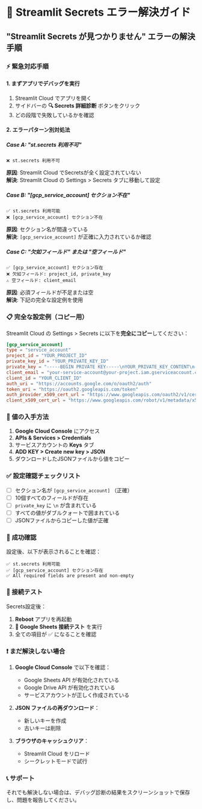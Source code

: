 # 🚨 Streamlit Secrets エラー解決ガイド

## "Streamlit Secrets が見つかりません" エラーの解決手順

### ⚡ 緊急対応手順

#### 1. まずアプリでデバッグを実行
1. Streamlit Cloud でアプリを開く
2. サイドバーの **🔍 Secrets 詳細診断** ボタンをクリック
3. どの段階で失敗しているかを確認

#### 2. エラーパターン別対処法

##### Case A: "st.secrets 利用不可"
```
❌ st.secrets 利用不可
```
**原因**: Streamlit Cloud でSecretsが全く設定されていない  
**解決**: Streamlit Cloud の Settings > Secrets タブに移動して設定

##### Case B: "[gcp_service_account] セクション不在"
```
✅ st.secrets 利用可能
❌ [gcp_service_account] セクション不在
```
**原因**: セクション名が間違っている  
**解決**: `[gcp_service_account]` が正確に入力されているか確認

##### Case C: "欠如フィールド" または "空フィールド"
```
✅ [gcp_service_account] セクション存在
❌ 欠如フィールド: project_id, private_key
⚠️ 空フィールド: client_email
```
**原因**: 必須フィールドが不足または空  
**解決**: 下記の完全な設定例を使用

### 📋 完全な設定例（コピー用）

Streamlit Cloud の Settings > Secrets に以下を**完全にコピー**してください：

```toml
[gcp_service_account]
type = "service_account"
project_id = "YOUR_PROJECT_ID"
private_key_id = "YOUR_PRIVATE_KEY_ID"
private_key = "-----BEGIN PRIVATE KEY-----\nYOUR_PRIVATE_KEY_CONTENT\n-----END PRIVATE KEY-----\n"
client_email = "your-service-account@your-project.iam.gserviceaccount.com"
client_id = "YOUR_CLIENT_ID"
auth_uri = "https://accounts.google.com/o/oauth2/auth"
token_uri = "https://oauth2.googleapis.com/token"
auth_provider_x509_cert_url = "https://www.googleapis.com/oauth2/v1/certs"
client_x509_cert_url = "https://www.googleapis.com/robot/v1/metadata/x509/your-service-account%40your-project.iam.gserviceaccount.com"
```

### 🔧 値の入手方法

1. **Google Cloud Console** にアクセス
2. **APIs & Services > Credentials**
3. サービスアカウントの **Keys** タブ
4. **ADD KEY > Create new key > JSON**
5. ダウンロードしたJSONファイルから値をコピー

### ✅ 設定確認チェックリスト

- [ ] セクション名が `[gcp_service_account]` （正確）
- [ ] 10個すべてのフィールドが存在
- [ ] `private_key` に `\n` が含まれている
- [ ] すべての値がダブルクォートで囲まれている
- [ ] JSONファイルからコピーした値が正確

### 🎯 成功確認

設定後、以下が表示されることを確認：

```
✅ st.secrets 利用可能
✅ [gcp_service_account] セクション存在
✅ All required fields are present and non-empty
```

### 🔗 接続テスト

Secrets設定後：

1. **Reboot** アプリを再起動
2. **🔗 Google Sheets 接続テスト** を実行
3. 全ての項目が ✅ になることを確認

### ❗ まだ解決しない場合

1. **Google Cloud Console** で以下を確認：
   - Google Sheets API が有効化されている
   - Google Drive API が有効化されている
   - サービスアカウントが正しく作成されている

2. **JSON ファイルの再ダウンロード**：
   - 新しいキーを作成
   - 古いキーは削除

3. **ブラウザのキャッシュクリア**：
   - Streamlit Cloud をリロード
   - シークレットモードで試行

### 📞 サポート

それでも解決しない場合は、デバッグ診断の結果をスクリーンショットで保存し、問題を報告してください。 